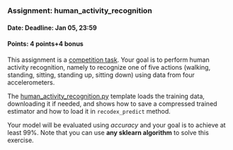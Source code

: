 ### Assignment: human_activity_recognition
#### Date: Deadline: Jan 05, 23:59
#### Points: 4 points+4 bonus

This assignment is a [competition task](#competitions). Your goal
is to perform human activity recognition, namely to recognize one
of five actions (walking, standing, sitting, standing up, sitting down)
using data from four accelerometers.

The [human_activity_recognition.py](https://github.com/ufal/npfl129/tree/master/labs/08/human_activity_recognition.py)
template loads the training data, downloading it if needed, and
shows how to save a compressed trained estimator and how to load it in
`recodex_predict` method.

Your model will be evaluated using _accuracy_ and your goal is to achieve at
least 99%. Note that you can use **any sklearn algorithm** to solve this
exercise.
